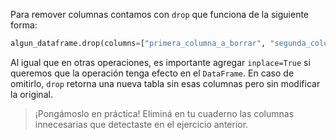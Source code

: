 Para remover columnas contamos con `drop` que funciona de la siguiente forma:

```python
algun_dataframe.drop(columns=["primera_columna_a_borrar", "segunda_columna_a_borrar", "tercera_columna_a_borrar"], inplace=True)
```

Al igual que en otras operaciones, es importante agregar `inplace=True` si queremos que la operación tenga efecto en el `DataFrame`. En caso de omitirlo, `drop` retorna una nueva tabla sin esas columnas pero sin modificar la original.

> ¡Pongámoslo en práctica! Eliminá en tu cuaderno las columnas innecesarias que detectaste en el ejercicio anterior.
